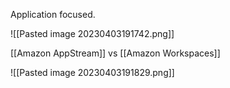 Application focused. 

![[Pasted image 20230403191742.png]]

[[Amazon AppStream]] vs [[Amazon Workspaces]] 

![[Pasted image 20230403191829.png]]
